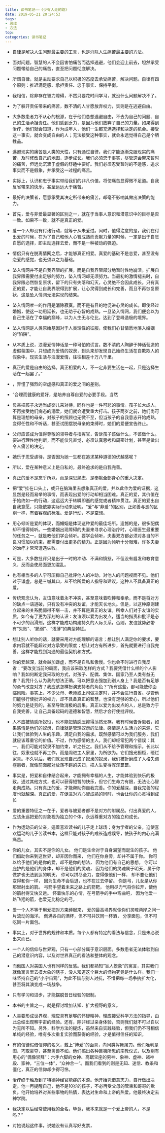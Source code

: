 ```yaml
---
title: 读书笔记——《少有人走的路》
date: 2019-05-21 20:24:53
tags:
- 思维
- 方法
top:
categories: 读书笔记
---
```

- 自律是解决人生问题最主要的工具，也是消除人生痛苦最主要的方法。

- 面对问题，智慧的人不会因害怕痛苦而选择逃避，他们会迎上前去，坦然承受问题带给自己的痛苦，直至把问题彻底解决。

- 所谓自律，就是主动要求自己以积极的态度去承受痛苦，解决问题。自律有四个原则：推迟满足感、承担责任、忠于事实、保持平衡。

- 我相信，除非存在智力障碍，不然只要花时间学习，就没什么问题解决不了。

- 为了躲开责任带来的痛苦，数不清的人甘愿放弃权力，实则是在逃避自由。

- 大多数患者力不从心的根源，在于他们总想逃避自由，不去为自己的问题、自己的生活承担责任。他们感到乏力，是因为他们放弃了自己的力量。如果得到治疗，他们就会知道，作为成年人，他们一生都充满选择和决定的机会。接受这一事实，就会变成自由的人；无法接受这种事实，就会永远觉得自己是个牺牲品。

- 逃避现实的痛苦是人类的天性，只有通过自律，我们才能逐渐克服现实的痛苦，及时修改自己的地图，逐步成长。我们必须忠于事实，尽管这会带来暂时的痛苦，但远比沉湎于虚假的舒适中要好。我们必须忍受暂时的不适感，追求事实而不是假象，并承受这一过程的痛苦。

- 实际上，认识和忠于事实带给我们的非凡价值，将使痛苦显得微不足道。自我反省带来的快乐，甚至远远大于痛苦。

- 最好的决策者，愿意承受其决定所带来的痛苦，却毫不影响其做出决策的能力。

- 首先，爱与非爱最显著的区别之一，就在于当事人意识和潜意识中的目标是否一致。如果不一致，就不是真正的爱。

- 爱一个人却没有付诸行动，就等于从未爱过。同时，值得注意的是，我们在付出爱的时候，在为了自己和他人心智成熟而贡献力量的时候，一定是出于自觉自愿的选择，即主动选择去爱，而不是一种被动的强迫。

- 情侣只有在脱离情网之后，才能够真正相爱。真爱的基础不是恋爱，甚至没有恋爱的感觉，也无须以之为基础。

- 坠入情网并不是自我界限的扩展，而是自我界限部分地暂时性地崩溃。扩展自我界限需要付出足够的努力，坠入情网却无须努力。当最初的激情褪去时，自我界限必然恢复原状，留下的只有失落和幻灭，心灵绝不会因此成长。只有真正的爱，才能让自我界限得到扩展，让心灵得到成长和完善，而且不再恢复原状，这是坠入情网无法实现的结果。

- 坠入情网唯一的作用是消除寂寞，而不是有目的地促进心灵的成长。即使经过婚姻，使这一功用延长，也无助于心智的成熟。一旦坠入情网，我们便会以为自己生活在了幸福的巅峰，以为人生无与伦比，达到了登峰造极的境界。

- 坠入情网是人类原始基因对于人类理性的征服，使我们心甘情愿地落入婚姻的“陷阱”。

- 从本质上说，浪漫爱情神话是一种可怕的谎言。数不清的人陶醉于神话营造的虚假氛围中，只想成为爱情的奴隶，到头来却发现自己始终生活在自欺欺人的假象中。现实生活与浪漫爱情，往往相差十万八千里。

- 真正的爱是自由的选择。真正相爱的人，不一定非要生活在一起，只是选择生活在一起罢了。”

- ，弄懂了强烈的空虚感和真正的爱之间的差别。

- ”合理而健康的爱好，是培养自尊自爱的必要手段。当然

- 母亲把孩子永远当成婴儿来对待，同样也是一件可悲的事情。孩子长大成人，不再接受她们病态的溺爱，她们就会遭受重大打击。孩子两岁之前，她们尚可算是理想的母亲，对孩子的照顾也无微不至，但当孩子的自我意志开始成熟，变得任性和不听话，甚至试图摆脱母亲的束缚时，她们的爱便宣告终止。

- 父母应该成为值得尊敬的领导者与指挥官，告诉孩子该做什么，不该做什么。要进行理性地判断，而不能仅凭直觉，必须认真思考和周密计划，甚至是做出令人痛苦的决定。

- 她乐于忍受虐待，是否因为她一生都在追求某种道德的优越感呢？

- 所以，爱在某种意义上是自私的，最终追求的是自我完善。

- 真正的爱不是忘乎所以，而是深思熟虑，是奉献全部身心的重大决定。

- 把“爱”挂在口头上，或只在脑海里去想象真正的爱，并以此作为爱的证据，这显然是轻而易举的事情，而表现出爱的行动却相当困难。真正的爱，其价值在于始终如一的行动，这远远大于转瞬即逝的感觉或者精神贯注。真正的爱出自自我意愿，只能依靠实际行动来证明。“爱”与“非爱”的区别，正如善与恶的区别一样，有着客观的标准。爱是行动，不是空想。

- 用心倾听是爱的体现，而婚姻是体现这种爱的最佳场所。遗憾的是，很多配偶却不懂得倾听。一些婚姻出现障碍的夫妻来寻求心理治疗时，心理医生最重要的任务之一，就是教他们学会倾听。要学会倾听，夫妻双方都必须对各自的不良习惯加以约束，都需要付出更多的精力。正是因为倾听十分艰难，许多夫妻的治疗才常常遭遇失败。

- 可是，大多数批评只是出于一时的冲动、不满和愤怒，不但没有启发和教育意义，反而会使局面更加混乱。

- 也有相当多的人宁可压抑自己批评他人的冲动，对他人的问题视而不见。他们过于谦虚，总是三缄其口，从不给所爱的人指导和建议。这种人不具备真正的爱。

- 传统观念认为，友谊意味着永不冲突，甚至意味着吹捧和奉承，而不是将对方的缺点一语道破，只有没有冲突的友谊，才能天长地久。但是，以这种原则建立起来的关系脆弱得不堪一击，并不算是真正的友谊。所幸人们对于友谊的实质，如今有了更为深刻的认识：友谊须以爱为出发点，适当的指责和批评是必不可少的润滑剂，这样才能成功构建持久的人际关系，否则，友谊就势必带有“失败”、“脆弱”、“浅薄”的典型特征。

- 想让别人听你的话，就要采用对方能理解的语言；想让别人满足你的要求，要求内容就不能超过对方承受的限度；想让对方有所进步，首先就要进行自我完善，这样才能找到沟通的最佳契机和方式。

- 你的爱越深，就会越加谦虚，而不是自私和傲慢。你也会不时进行自我反省：“要改变当前的局面，我应该采取怎样的方式？我要凭借什么样的个人影响？我如何断定我采取的方式，对孩子、配偶、集体、国家乃至人类有益无害？我凭什么认为我的想法正确，可以把意志强加到别人身上？我是否有足够的勇气改变对方？我应该怎样扮演支持者的角色？”所有这些，都可能使你面临风险。事实上，不少父母、老师或上司做决定时，并不会进行自省。尽管他们能够行使批评的权力，却不具备真正的智慧，也没有足够的爱心，所以他们的努力是徒劳的，甚至导致消极的后果。真正以爱为出发点的人，总是致力于自我完善，让自己具备起码的道德和智慧，然后才会行使批评权。

- 人不应被情感所奴役，也不能把情感压抑得荡然无存。我有时候告诉患者，如果感情是他们的奴隶，自律就是管理奴隶的法律。感情是人生活力的来源，它让我们体验到人生的乐趣，满足自我的需求。既然感情可以为我们服务，我们就应该尊重它的价值。不过，作为感情的主人，我们却经常犯两个错误：其一，我们可能对奴隶不加约束，听之任之。我们从不给予管理和指示，长此以往，奴隶也就不再工作，而是闯进主人家里，为所欲为。它们搜光橱柜，砸烂家具。不久以后，我们就发现自己成了奴隶的奴隶，我们被折磨成了人格失调症患者，就像前面那对放荡不羁的夫妇，把人生变得浑浑噩噩。

- 事实是，把爱和自律结合起来，才能拥有幸福的人生，才能体验到快乐的极致。通过其他方式，也可以获得短暂的快乐，但它们生命力有限，无法让心智走向成熟。只有真正的爱，才能帮助你自我完善。你的爱越深，自我完善的程度也就越深。真正的爱，在促进对方心智成熟的同时，也会让你的心灵得到成长

- 爱的重要特征之一在于，爱者与被爱者都不是对方的附属品。付出真爱的人，应该永远把爱的对象视为独立的个体，永远尊重对方的独立和成长。

- 作为运动员的父亲，逼着喜欢读书的儿子走上球场；身为学者的父亲，迫使喜欢运动的儿子苦读书本，这样只能对孩子的成长造成误导，使孩子的内心充满痛苦。

- 你的儿女，其实不是你的儿女。 他们是生命对于自身渴望而诞生的孩子。 他们借助你来到这世界，却非因你而来， 他们在你身旁，却并不属于你。 你可以给予他们的是你的爱，却不是你的想法， 因为他们有自己的思想。 你可以庇护的是他们的身体，却不是他们的灵魂， 因为他们的灵魂属于明天，属于你做梦也无法到达的明天， 你可以拼尽全力，变得像他们一样， 却不要让他们变得和你一样， 因为生命不会后退，也不在过去停留。 你是弓，儿女是从你那里射出的箭。 弓箭手望着未来之路上的箭靶， 他用尽力气将你拉开，使他的箭射得又快又远。 怀着快乐的心情，在弓箭手的手中弯曲吧， 因为他爱一路飞翔的箭，也爱无比稳定的弓。

- 爱一个人不等于用爱把对方束缚起来， 爱的最高境界就像你们灵魂两岸之间一片流动的海洋。 倒满各自的酒杯，但不可共饮同一杯酒， 分享面包，但不可吃同一片面包。

- 事实上，对于世界的规律和本质，每个人都有特定的看法与信念，只是未必说出来而已。

- 一个人的信仰与世界观，只有一小部分属于意识层面。多数患者无法体验到自己的潜意识内容，以及对世界真正的看法和整体的观念。

- 而俄国人对美国人也有同样的反感。我们都熟知“盲人摸象”的寓言，其实我们就像寓言里去摸大象的瞎子，没人知道这个巨大的怪物究竟是什么样。我们一味坚持自己的“小宇宙观”，为此不惜与别人对抗，不惜把每一场争执扩大化，甚至将其演变成一场战争。

- 只有学习和进步，才能摆脱昔日经验的限制。

- 本书的主旨之一，就是探讨增加认知、扩大视野的意义。

- 人类要形成世界观，理应具有足够的怀疑精神，理应接受科学方法的指导，由此总结出观察宇宙的经验。还有，除非经过亲身体验，否则我们就不可以自以为无所不知。另外，科学方法的提炼，虽然来自实践经验，但我们仍不可相信单纯的经验，唯有多次重复实验而获得的经验，才是值得信任的知识。

- 有的信徒假借信仰的名义，戴上“博爱”的面具，向同类挥舞屠刀。他们唯利是图、巧取豪夺，甚至禽兽不如。他们搞出各种匪夷所思的宗教仪式，以及别有用心的“偶像崇拜”：六手六脚的女神、高踞宝座的男神、象神、虚神、诸神殿、家神，“三位一体”，“众神合一”。而我们看到的则是无知、迷信、教条和僵化，真正的信仰却少得可怜。

- 治疗终于触及到了特德神经官能症的本源。他开始凭借意志力，自行做出决定。他一再提醒自己，他不是10岁的孩子，不必再受父母的管束和哥哥的欺负。他开始培养对某些事物的热情，表达对生命和上帝的热爱。他最终决定去神学院。

- 我决定以后经常使用我的全名，毕竟，我本来就是一个爱上帝的人，不是吗？”

- 对她说起这件事，说她没有认真写好支票，